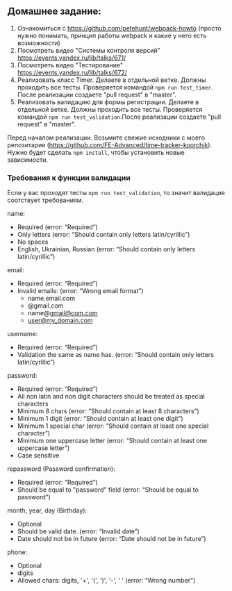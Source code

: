 ## Домашнее задание:

1. Ознакомиться с https://github.com/petehunt/webpack-howto (просто нужно понимать, принцип работы webpack и какие у него есть возможности)
2. Посмотреть видео "Системы контроля версий" https://events.yandex.ru/lib/talks/671/
3. Посмотреть видео "Тестирование" https://events.yandex.ru/lib/talks/672/
4. Реализовать класс Timer. Делаете в отдельной ветке. Должны проходить все тесты. Проверяется командой ```npm run test_timer```. После реализации создаете "pull request" в "master". 
5. Реализовать валидацию для формы регистрации. Делаете в отдельной ветке. Должны проходить все тесты. Проверяется командой ```npm run test_validation```.После реализации создаете "pull request" в "master". 

Перед началом реализации. Возьмите свежие исходники с моего репозитария (https://github.com/FE-Advanced/time-tracker-koorchik).  Нужно будет сделать ```npm install```, чтобы установить новые зависимости.

### Требования к функции валидации

Если у вас проходят тесты ```npm run test_validation```, то значит валидация соотствует требованиям.  

name:

- Required (error: “Required”)
- Only letters (error: “Should contain only letters latin/cyrillic”)
- No spaces
- English, Ukrainian, Russian (error: “Should contain only letters latin/cyrillic”)

email:

- Required (error: “Required”)
- Invalid emails:  (error: “Wrong email format”)             
    + name.email.com
    + @gmail.com
    + name@gmail@com.com
    + user@my_domain.com

username:
- Required (error: “Required”)
- Validation the same as name has. (error: “Should contain only letters latin/cyrillic”)

password:
- Required (error: “Required”)
- All non latin and non digit characters should be treated as special characters
- Minimum 8 chars (error: “Should contain at least 8 characters”)
- Minimum 1 digit (error: “Should contain at least one digit”)
- Minimum 1 special char (error: “Should contain at least one special character”)
- Minimum one uppercase letter (error: “Should contain at least one uppercase letter”)
- Case sensitive

repassword (Password confirmation):
- Required (error: “Required”)
- Should be equal to "password" field (error: “Should be equal to password”)

month, year, day (Birthday):
- Optional
- Should be valid date. (error: “Invalid date”)
- Date should not be in future (error: “Date should not be in future”)

phone:
- Optional
- digits
- Allowed chars: digits, '+', '(', ')', '-', ' ' (error: “Wrong number”)


